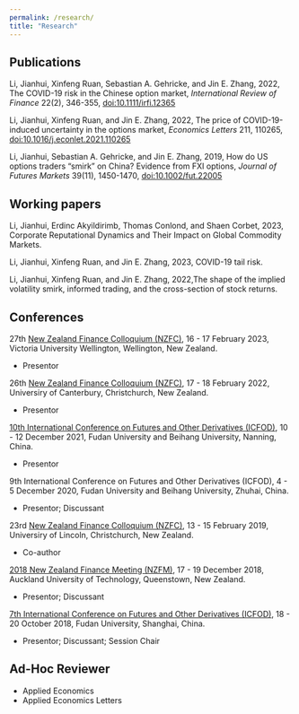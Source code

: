 ```yaml
---
permalink: /research/
title: "Research"
---
```


## Publications

Li, Jianhui, Xinfeng Ruan, Sebastian A. Gehricke, and Jin E. Zhang, 2022, The COVID-19 risk in the Chinese option market, *International Review of Finance* 22(2), 346-355, [doi:10.1111/irfi.12365](https://doi.org/10.1111/irfi.12365)

Li, Jianhui, Xinfeng Ruan, and Jin E. Zhang, 2022, The price of COVID-19-induced uncertainty in the options market, *Economics Letters* 211, 110265, [doi:10.1016/j.econlet.2021.110265](https://doi.org/10.1016/j.econlet.2021.110265)

Li, Jianhui, Sebastian A. Gehricke, and Jin E. Zhang, 2019, How do US options traders “smirk” on China? Evidence from FXI options, *Journal of Futures Markets* 39(11), 1450-1470, [doi:10.1002/fut.22005](https://doi.org/10.1002/fut.22005)

## Working papers

Li, Jianhui, Erdinc Akyildirimb, Thomas Conlond, and Shaen Corbet, 2023, Corporate Reputational Dynamics and Their Impact on Global Commodity Markets.

Li, Jianhui, Xinfeng Ruan, and Jin E. Zhang, 2023, COVID-19 tail risk.

Li, Jianhui, Xinfeng Ruan, and Jin E. Zhang, 2022,The shape of the implied volatility smirk, informed trading, and the cross-section of stock returns.

## Conferences

27th [New Zealand Finance Colloquium (NZFC)](https://www.nzfc.ac.nz/), 16 - 17 February 2023, Victoria University Wellington, Wellington, New Zealand.
- Presentor

26th [New Zealand Finance Colloquium (NZFC)](https://www.nzfc.ac.nz/), 17 - 18 February 2022, Universiry of Canterbury, Christchurch, New Zealand.
- Presentor

[10th International Conference on Futures and Other Derivatives (ICFOD)](https://onlinelibrary.wiley.com/pb-assets/assets/10969934/Revised_ICFOD2021%20CALL%20FOR%20PAPERS%20Final%20Version%205%20October%202021%20(003)-1633444332.pdf), 10 - 12 December 2021, Fudan University and Beihang University, Nanning, China.
- Presentor

9th International Conference on Futures and Other Derivatives (ICFOD), 4 - 5 December 2020, Fudan University and Beihang University, Zhuhai, China.
- Presentor; Discussant

23rd [New Zealand Finance Colloquium (NZFC)](https://www.nzfc.ac.nz/), 13 - 15 February 2019, Universiry of Lincoln, Christchurch, New Zealand.
- Co-author

[2018 New Zealand Finance Meeting (NZFM)](https://acfr.aut.ac.nz/conferences-and-events/past-conferences-and-events/2018-new-zealand-finance-meeting), 17 - 19 December 2018, Auckland University of Technology, Queenstown, New Zealand.
- Presentor; Discussant

[7th International Conference on Futures and Other Derivatives (ICFOD)](https://econ.fudan.edu.cn/__local/2/C9/7D/907B86478BD4A5247550204BC08_98F81D45_9C742.pdf?e=.pdf), 18 - 20 October 2018, Fudan University, Shanghai, China.
- Presentor; Discussant; Session Chair

## Ad-Hoc Reviewer

- Applied Economics
- Applied Economics Letters
